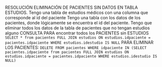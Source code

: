 RESOLUCIÓN ELIMINACIÓN DE PACIENTES SIN DATOS EN TABLA ESTUDIOS. 
Tengo una tabla de estudios médicos con una columna que corresponde al id del paciente
Tengo una tabla con los datos de los pacientes, donde lógicamente se encuentra el id del paciente. 
Tengo que eliminar todos los datos de la tabla de pacientes que no tengan estudios alguno 
CONSULTA PARA encontrar todos los PACIENTES sin ESTUDIOS
```SELECT * from pacientes FULL JOIN estudios ON estudios.idpaciente = pacientes.idpaciente WHERE estudios.idestudio IS NULL```
PARA ELIMINAR LOS PACIENTES: 
```DELETE FROM pacientes WHERE idpaciente IN (SELECT pacientes.idpaciente from pacientes FULL JOIN estudios ON estudios.idpaciente = pacientes.idpaciente WHERE estudios.idestudio IS NULL)```